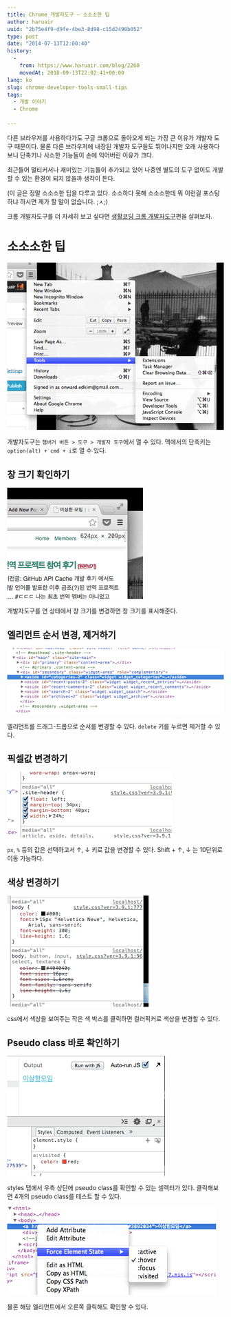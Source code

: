 ```yaml
---
title: Chrome 개발자도구 – 소소소한 팁
author: haruair
uuid: "2b75e4f9-d9fe-4be3-8d98-c15d2490b052"
type: post
date: "2014-07-13T12:00:40"
history:
  - 
    from: https://www.haruair.com/blog/2260
    movedAt: 2018-09-13T22:02:41+00:00
lang: ko
slug: chrome-developer-tools-small-tips
tags:
  - 개발 이야기
  - Chrome

---
```

다른 브라우저를 사용하다가도 구글 크롬으로 돌아오게 되는 가장 큰 이유가 개발자 도구 때문이다. 물론 다른 브라우저에 내장된 개발자 도구들도 뛰어나지만 오래 사용하다보니 단축키나 사소한 기능들이 손에 익어버린 이유가 크다.

최근들어 멀티커서나 재미있는 기능들이 추가되고 있어 나중엔 별도의 도구 없이도 개발할 수 있는 환경이 되지 않을까 생각이 든다.

(이 글은 정말 소소소한 팁을 다루고 있다. 소소하다 못해 소소소한데 뭐 이런걸 포스팅하냐 하시면 제가 할 말이 없습니다. ;ㅅ;)

크롬 개발자도구를 더 자세히 보고 싶다면 [생활코딩 크롬 개발자도구][1]편을 살펴보자.

# 소소소한 팁

![](menu.png)

개발자도구는 `햄버거 버튼 > 도구 > 개발자 도구`에서 열 수 있다. 맥에서의 단축키는 `option(alt) + cmd + i`로 열 수 있다.

## 창 크기 확인하기

![](Screen-Shot-2014-07-13-at-9.28.41-pm.png)

개발자도구를 연 상태에서 창 크기를 변경하면 창 크기를 표시해준다.

## 엘리먼트 순서 변경, 제거하기

![](1.gif)

엘리먼트를 드래그-드롭으로 순서를 변경할 수 있다. `delete` 키를 누르면 제거할 수 있다.

## 픽셀값 변경하기

![](2.gif)

`px`, `%` 등의 값은 선택하고서 ↑, ↓ 키로 값을 변경할 수 있다. Shift + ↑, ↓ 는 10단위로 이동 가능하다.

## 색상 변경하기

![](colourpicker.gif)

css에서 색상을 보여주는 작은 색 박스를 클릭하면 컬러픽커로 색상을 변경할 수 있다.

## Pseudo class 바로 확인하기

![](psudoselect.gif)

styles 탭에서 우측 상단에 pseudo class를 확인할 수 있는 셀렉터가 있다. 클릭해보면 4개의 pseudo class를 테스트 할 수 있다.

![](element-right.png)

물론 해당 엘리먼트에서 오른쪽 클릭해도 확인할 수 있다.

[1]: http://opentutorials.org/course/580